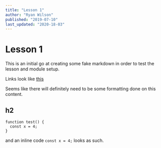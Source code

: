 ```yaml
---
title: "Lesson 1"
author: "Ryan Wilson"
published: "2019-07-10"
last_updated: "2020-18-03"
---
```


# Lesson 1

This is an initial go at creating some fake markdown in order to test the lesson and module setup.

Links look like [this](https://polished.app)

Seems like there will definitely need to be some formatting done on this content.

## h2

```
function test() {
  const x = 4;
}
```

and an inline code `const x = 4;` looks as such.
